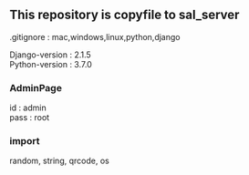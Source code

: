 ## This repository is copyfile to sal_server

.gitignore : mac,windows,linux,python,django

Django-version : 2.1.5   
Python-version : 3.7.0    

### AdminPage
id : admin  
pass : root 

### import 
random, string, qrcode, os

